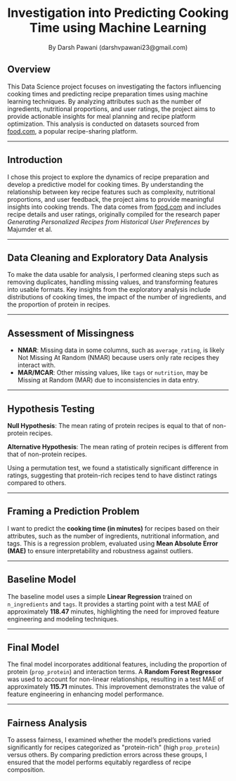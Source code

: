 <h1 align="center">Investigation into Predicting Cooking Time using Machine Learning</h1>

<p align="center">By Darsh Pawani (darshvpawani23@gmail.com)</p>

## Overview	

This Data Science project focuses on investigating the factors influencing cooking times and predicting recipe preparation times using machine learning techniques. By analyzing attributes such as the number of ingredients, nutritional proportions, and user ratings, the project aims to provide actionable insights for meal planning and recipe platform optimization. This analysis is conducted on datasets sourced from [food.com](https://www.food.com/), a popular recipe-sharing platform.

----

## Introduction

I chose this project to explore the dynamics of recipe preparation and develop a predictive model for cooking times. By understanding the relationship between key recipe features such as complexity, nutritional proportions, and user feedback, the project aims to provide meaningful insights into cooking trends. The data comes from [food.com](https://www.food.com/) and includes recipe details and user ratings, originally compiled for the research paper *Generating Personalized Recipes from Historical User Preferences* by Majumder et al.

----

## Data Cleaning and Exploratory Data Analysis

To make the data usable for analysis, I performed cleaning steps such as removing duplicates, handling missing values, and transforming features into usable formats. Key insights from the exploratory analysis include distributions of cooking times, the impact of the number of ingredients, and the proportion of protein in recipes.

----

## Assessment of Missingness

- **NMAR**: Missing data in some columns, such as `average_rating`, is likely Not Missing At Random (NMAR) because users only rate recipes they interact with. 
- **MAR/MCAR**: Other missing values, like `tags` or `nutrition`, may be Missing at Random (MAR) due to inconsistencies in data entry.

----

## Hypothesis Testing

**Null Hypothesis**:
The mean rating of protein recipes is equal to that of non-protein recipes.

**Alternative Hypothesis**:
The mean rating of protein recipes is different from that of non-protein recipes.

Using a permutation test, we found a statistically significant difference in ratings, suggesting that protein-rich recipes tend to have distinct ratings compared to others.

----

## Framing a Prediction Problem

I want to predict the **cooking time (in minutes)** for recipes based on their attributes, such as the number of ingredients, nutritional information, and tags. This is a regression problem, evaluated using **Mean Absolute Error (MAE)** to ensure interpretability and robustness against outliers.

----

## Baseline Model

The baseline model uses a simple **Linear Regression** trained on `n_ingredients` and `tags`. It provides a starting point with a test MAE of approximately **118.47** minutes, highlighting the need for improved feature engineering and modeling techniques.

----

## Final Model

The final model incorporates additional features, including the proportion of protein (`prop_protein`) and interaction terms. A **Random Forest Regressor** was used to account for non-linear relationships, resulting in a test MAE of approximately **115.71** minutes. This improvement demonstrates the value of feature engineering in enhancing model performance.

----

## Fairness Analysis

To assess fairness, I examined whether the model’s predictions varied significantly for recipes categorized as "protein-rich" (high `prop_protein`) versus others. By comparing prediction errors across these groups, I ensured that the model performs equitably regardless of recipe composition.
